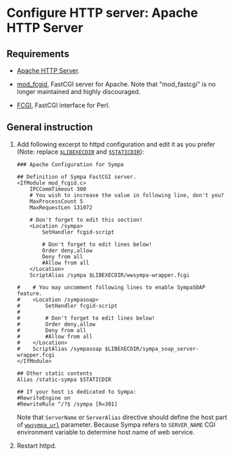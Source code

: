 Configure HTTP server: Apache HTTP Server
=========================================

Requirements
------------

* [Apache HTTP Server](http://httpd.apache.org/download.cgi).

* [mod_fcgid](http://httpd.apache.org/mod_fcgid/), FastCGI server for Apache.
  Note that "mod_fastcgi" is no longer maintained and highly discouraged.

* [FCGI](https://metacpan.org/release/FCGI), FastCGI interface for Perl.

General instruction
-------------------

1. Add following excerpt to httpd configuration and edit it as you prefer
   (Note: replace [``$LIBEXECDIR``](../layout.md#libexecdir) and
   [``$STATICDIR``](../layout.md#staticdir)):
   ```
   ### Apache Configuration for Sympa

   ## Definition of Sympa FastCGI server.
   <IfModule mod_fcgid.c>
       IPCCommTimeout 300
       # You wish to increase the value in following line, don't you?
       MaxProcessCount 5
       MaxRequestLen 131072

       # Don't forget to edit this section!
       <Location /sympa>
           SetHandler fcgid-script

           # Don't forget to edit lines below!
           Order deny,allow
           Deny from all
           #Allow from all
       </Location>
       ScriptAlias /sympa $LIBEXECDIR/wwsympa-wrapper.fcgi

   #    # You may uncomment following lines to enable SympaSOAP feature.
   #    <Location /sympasoap>
   #        SetHandler fcgid-script
   #
   #        # Don't forget to edit lines below!
   #        Order deny,allow
   #        Deny from all
   #        #Allow from all
   #    </Location>
   #    ScriptAlias /sympasoap $LIBEXECDIR/sympa_soap_server-wrapper.fcgi
   </IfModule>

   ## Other static contents
   Alias /static-sympa $STATICDIR

   ## If your host is dedicated to Sympa:
   #RewriteEngine on
   #RewriteRule ^/?$ /sympa [R=301]
   ```
   Note that ``ServerName`` or ``ServerAlias`` directive should define
   the host part of [``wwsympa_url``](../man/sympa.conf.5.md#wwsympa_url)
   parameter.  Because Sympa refers to ``SERVER_NAME`` CGI environment variable
   to determine host name of web service.

2. Restart httpd.

